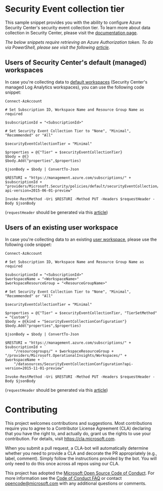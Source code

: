 # Security Event collection tier

This sample snippet provides you with the ability to configure Azure Security Center's security event collection tier. To learn more about data collection in Security Center, please visit the [documentation page](https://docs.microsoft.com/en-us/azure/security-center/security-center-enable-data-collection).

*The below snippets require retrieving an Azure Authorization token. To do via PowerShell, please see visit the following [article](../../Authorization%20token%20retrieval%20for%20REST%20APIs/README.md).*


## Users of Security Center's default (managed) workspaces
In case you're collecting data to [default workspaces](https://docs.microsoft.com/azure/security-center/security-center-enable-data-collection#using-a-workspace-created-by-security-center) (Security Center's managed Log Analytics workspaces), you can use the following code snippet:

```
Connect-AzAccount

# Set Subscription ID, Workspace Name and Resource Group Name as required

$subscriptionId = "<SubscriptionId>"
 
# Set Security Event Collection Tier to "None", "Minimal", "Recommended" or "All"
 
$securityEventCollectionTier = "Minimal"
 
$properties = @{"Tier" = $securityEventCollectionTier}
$body = @{}
$body.Add("properties",$properties)
 
$jsonBody = $body | ConvertTo-Json
 
$RESTURI = "https://management.azure.com/subscriptions/" + $subscriptionId + "providers/Microsoft.Security/policies/default/securityEventCollection/defaultSecurityEventCollection?api-version=2015-06-01-preview"

Invoke-RestMethod -Uri $RESTURI -Method PUT -Headers $requestHeader -Body $jsonBody
```

(`requestHeader` should be generated via this [article](../../Authorization%20token%20retrieval%20for%20REST%20APIs/README.md))

## Users of an existing user workspace
In case you're collecting data to an existing [user workspace](https://docs.microsoft.com/azure/security-center/security-center-enable-data-collection#using-an-existing-workspace), please use the following code snippet:

```
Connect-AzAccount

# Set Subscription ID, Workspace Name and Resource Group Name as required

$subscriptionId = "<SubscriptionId>"
$workspaceName = "<WorkspaceName>"
$workspaceResourceGroup = "<ResourceGroupName>"
 
# Set Security Event Collection Tier to "None", "Minimal", "Recommended" or "All"
 
$securityEventCollectionTier = "Minimal"
 
$properties = @{"Tier" = $securityEventCollectionTier, "TierSetMethod" = "Custom"}
$body = @{kind = "SecurityEventCollectionConfiguration"}
$body.Add("properties",$properties)
 
$jsonBody = $body | ConvertTo-Json
 
$RESTURI = "https://management.azure.com/subscriptions/" + $subscriptionId + `
    "/resourcegroups/" + $workspaceResourceGroup + "/providers/Microsoft.OperationalInsights/Workspaces/" + $workspaceName + `
    "/datasources/SecurityEventCollectionConfiguration?api-version=2015-11-01-preview"

Invoke-RestMethod -Uri $RESTURI -Method PUT -Headers $requestHeader -Body $jsonBody
```

(`requestHeader` should be generated via this [article](../../Authorization%20token%20retrieval%20for%20REST%20APIs/README.md))

# Contributing

This project welcomes contributions and suggestions.  Most contributions require you to agree to a
Contributor License Agreement (CLA) declaring that you have the right to, and actually do, grant us
the rights to use your contribution. For details, visit https://cla.microsoft.com.

When you submit a pull request, a CLA-bot will automatically determine whether you need to provide
a CLA and decorate the PR appropriately (e.g., label, comment). Simply follow the instructions
provided by the bot. You will only need to do this once across all repos using our CLA.

This project has adopted the [Microsoft Open Source Code of Conduct](https://opensource.microsoft.com/codeofconduct/).
For more information see the [Code of Conduct FAQ](https://opensource.microsoft.com/codeofconduct/faq/) or
contact [opencode@microsoft.com](mailto:opencode@microsoft.com) with any additional questions or comments.
